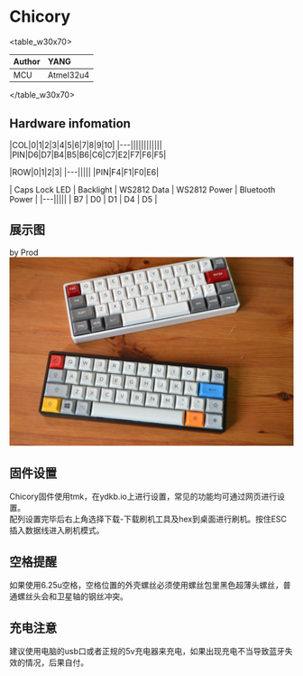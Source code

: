 # Chicory

<table_w30x70>

|Author |YANG |
|:--- |:--- |
|MCU|Atmel32u4|

</table_w30x70>

## Hardware infomation

|COL|0|1|2|3|4|5|6|7|8|9|10|
|---||||||||||||
|PIN|D6|D7|B4|B5|B6|C6|C7|E2|F7|F6|F5|

|ROW|0|1|2|3|
|---|||||
|PIN|F4|F1|F0|E6|

| Caps Lock LED | Backlight | WS2812 Data | WS2812 Power | Bluetooth Power |
|---|||||
| B7 | D0 | D1 | D4 | D5 |

## 展示图

by Prod
![](assets/chicory-01.jpg?660)

## 固件设置

Chicory固件使用tmk，在ydkb.io上进行设置，常见的功能均可通过网页进行设置。  
配列设置完毕后右上角选择下载-下载刷机工具及hex到桌面进行刷机。按住ESC插入数据线进入刷机模式。


## 空格提醒

如果使用6.25u空格，空格位置的外壳螺丝必须使用螺丝包里黑色超薄头螺丝，普通螺丝头会和卫星轴的钢丝冲突。


## 充电注意

建议使用电脑的usb口或者正规的5v充电器来充电，如果出现充电不当导致蓝牙失效的情况，后果自付。

